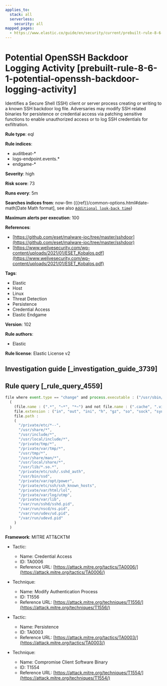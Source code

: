 ```yaml
---
applies_to:
  stack: all
  serverless:
    security: all
mapped_pages:
  - https://www.elastic.co/guide/en/security/current/prebuilt-rule-8-6-1-potential-openssh-backdoor-logging-activity.html
---
```


# Potential OpenSSH Backdoor Logging Activity [prebuilt-rule-8-6-1-potential-openssh-backdoor-logging-activity]

Identifies a Secure Shell (SSH) client or server process creating or writing to a known SSH backdoor log file. Adversaries may modify SSH related binaries for persistence or credential access via patching sensitive functions to enable unauthorized access or to log SSH credentials for exfiltration.

**Rule type**: eql

**Rule indices**:

* auditbeat-*
* logs-endpoint.events.*
* endgame-*

**Severity**: high

**Risk score**: 73

**Runs every**: 5m

**Searches indices from**: now-9m ({{ref}}/common-options.html#date-math[Date Math format], see also [`Additional look-back time`](docs-content://solutions/security/detect-and-alert/create-detection-rule.md#rule-schedule))

**Maximum alerts per execution**: 100

**References**:

* [https://github.com/eset/malware-ioc/tree/master/sshdoor](https://github.com/eset/malware-ioc/tree/master/sshdoor)
* [https://www.welivesecurity.com/wp-content/uploads/2021/01/ESET_Kobalos.pdf](https://www.welivesecurity.com/wp-content/uploads/2021/01/ESET_Kobalos.pdf)

**Tags**:

* Elastic
* Host
* Linux
* Threat Detection
* Persistence
* Credential Access
* Elastic Endgame

**Version**: 102

**Rule authors**:

* Elastic

**Rule license**: Elastic License v2

## Investigation guide [_investigation_guide_3739]



## Rule query [_rule_query_4559]

```js
file where event.type == "change" and process.executable : ("/usr/sbin/sshd", "/usr/bin/ssh") and
  (
    (file.name : (".*", "~*", "*~") and not file.name : (".cache", ".viminfo", ".bash_history")) or
    file.extension : ("in", "out", "ini", "h", "gz", "so", "sock", "sync", "0", "1", "2", "3", "4", "5", "6", "7", "8", "9") or
    file.path :
    (
      "/private/etc/*--",
      "/usr/share/*",
      "/usr/include/*",
      "/usr/local/include/*",
      "/private/tmp/*",
      "/private/var/tmp/*",
      "/usr/tmp/*",
      "/usr/share/man/*",
      "/usr/local/share/*",
      "/usr/lib/*.so.*",
      "/private/etc/ssh/.sshd_auth",
      "/usr/bin/ssd",
      "/private/var/opt/power",
      "/private/etc/ssh/ssh_known_hosts",
      "/private/var/html/lol",
      "/private/var/log/utmp",
      "/private/var/lib",
      "/var/run/sshd/sshd.pid",
      "/var/run/nscd/ns.pid",
      "/var/run/udev/ud.pid",
      "/var/run/udevd.pid"
    )
  )
```

**Framework**: MITRE ATT&CKTM

* Tactic:

    * Name: Credential Access
    * ID: TA0006
    * Reference URL: [https://attack.mitre.org/tactics/TA0006/](https://attack.mitre.org/tactics/TA0006/)

* Technique:

    * Name: Modify Authentication Process
    * ID: T1556
    * Reference URL: [https://attack.mitre.org/techniques/T1556/](https://attack.mitre.org/techniques/T1556/)

* Tactic:

    * Name: Persistence
    * ID: TA0003
    * Reference URL: [https://attack.mitre.org/tactics/TA0003/](https://attack.mitre.org/tactics/TA0003/)

* Technique:

    * Name: Compromise Client Software Binary
    * ID: T1554
    * Reference URL: [https://attack.mitre.org/techniques/T1554/](https://attack.mitre.org/techniques/T1554/)



